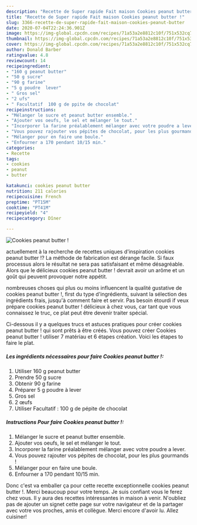 ```yaml
---
description: "Recette de Super rapide Fait maison Cookies peanut butter !"
title: "Recette de Super rapide Fait maison Cookies peanut butter !"
slug: 3366-recette-de-super-rapide-fait-maison-cookies-peanut-butter
date: 2020-07-04T22:24:36.901Z
image: https://img-global.cpcdn.com/recipes/71a53a2e8812c10f/751x532cq70/cookies-peanut-butter-photo-principale-de-la-recette.jpg
thumbnail: https://img-global.cpcdn.com/recipes/71a53a2e8812c10f/751x532cq70/cookies-peanut-butter-photo-principale-de-la-recette.jpg
cover: https://img-global.cpcdn.com/recipes/71a53a2e8812c10f/751x532cq70/cookies-peanut-butter-photo-principale-de-la-recette.jpg
author: Donald Barber
ratingvalue: 4.8
reviewcount: 14
recipeingredient:
- "160 g peanut butter"
- "50 g sucre"
- "90 g farine"
- "5 g poudre  lever"
- " Gros sel"
- "2 ufs"
- " Facultatif  100 g de ppite de chocolat"
recipeinstructions:
- "Mélanger le sucre et peanut butter ensemble."
- "Ajouter vos oeufs, le sel et mélanger le tout."
- "Incorporer la farine préalablement mélanger avec votre poudre a lever."
- "Vous pouvez rajouter vos pépites de chocolat, pour les plus gourmands !"
- "Mélanger pour en faire une boule."
- "Enfourner a 170 pendant 10/15 min."
categories:
- Recette
tags:
- cookies
- peanut
- butter

katakunci: cookies peanut butter 
nutrition: 211 calories
recipecuisine: French
preptime: "PT15M"
cooktime: "PT41M"
recipeyield: "4"
recipecategory: Dîner

---
```



![Cookies peanut butter !](https://img-global.cpcdn.com/recipes/71a53a2e8812c10f/751x532cq70/cookies-peanut-butter-photo-principale-de-la-recette.jpg)

actuellement à la recherche de recettes uniques d'inspiration cookies peanut butter !? La méthode de fabrication est dérange facile. Si faux processus alors le résultat ne sera pas satisfaisant et même désagréable. Alors que le délicieux cookies peanut butter ! devrait avoir un arôme et un goût qui peuvent provoquer notre appétit.

nombreuses choses qui plus ou moins influencent la qualité gustative de cookies peanut butter !, first du type d'ingrédients, suivant la sélection des ingrédients frais, jusqu'à comment faire et servir. Pas besoin étourdi if veux prépare cookies peanut butter ! délicieux à chez vous, car tant que vous connaissez le truc, ce plat peut être devenir traiter spécial.




Ci-dessous il y a quelques trucs et astuces pratiques pour créer cookies peanut butter ! qui sont prêts à être créés. Vous pouvez créer Cookies peanut butter ! utiliser 7 matériau et 6 étapes création. Voici les étapes to faire le plat.

<!--inarticleads1-->

##### Les ingrédients nécessaires pour faire Cookies peanut butter !:

1. Utiliser 160 g peanut butter
1. Prendre 50 g sucre
1. Obtenir 90 g farine
1. Préparer 5 g poudre à lever
1.   Gros sel
1.  2 œufs
1. Utiliser  Facultatif : 100 g de pépite de chocolat




<!--inarticleads2-->

##### Instructions Pour faire Cookies peanut butter !:

1. Mélanger le sucre et peanut butter ensemble.
1. Ajouter vos oeufs, le sel et mélanger le tout.
1. Incorporer la farine préalablement mélanger avec votre poudre a lever.
1. Vous pouvez rajouter vos pépites de chocolat, pour les plus gourmands !
1. Mélanger pour en faire une boule.
1. Enfourner a 170 pendant 10/15 min.





Donc c'est va emballer ça pour cette recette exceptionnelle cookies peanut butter !. Merci beaucoup pour votre temps. Je suis confiant vous le ferez chez vous. Il y aura des recettes  intéressantes in maison à venir. N'oubliez pas de ajouter un signet cette page sur votre navigateur et de la partager avec votre vos proches, amis et collègue. Merci encore d'avoir lu. Allez cuisiner!
